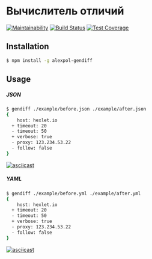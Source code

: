 # Вычислитель отличий
[![Maintainability](https://api.codeclimate.com/v1/badges/705a043a1ba1ca0ad4a8/maintainability)](https://codeclimate.com/github/aleks-pol/project-lvl2-s463/maintainability)
[![Build Status](https://travis-ci.org/aleks-pol/project-lvl2-s463.svg?branch=master)](https://travis-ci.org/aleks-pol/project-lvl2-s463)
[![Test Coverage](https://api.codeclimate.com/v1/badges/705a043a1ba1ca0ad4a8/test_coverage)](https://codeclimate.com/github/aleks-pol/project-lvl2-s463/test_coverage)
## Installation

```bash
$ npm install -g alexpol-gendiff
```

## Usage
##### JSON
```bash
$ gendiff ./example/before.json ./example/after.json
{
    host: hexlet.io
  + timeout: 20
  - timeout: 50
  + verbose: true
  - proxy: 123.234.53.22
  - follow: false
}
```
[![asciicast](https://asciinema.org/a/pMdEPYK0CtLFPfJvh4WEu8TL8.svg)](https://asciinema.org/a/pMdEPYK0CtLFPfJvh4WEu8TL8)

##### YAML
```bash
$ gendiff ./example/before.yml ./example/after.yml
{
    host: hexlet.io
  + timeout: 20
  - timeout: 50
  + verbose: true
  - proxy: 123.234.53.22
  - follow: false
}
```
[![asciicast](https://asciinema.org/a/KXf709hYYgUyWJYYNWSezos3x.svg)](https://asciinema.org/a/KXf709hYYgUyWJYYNWSezos3x)
